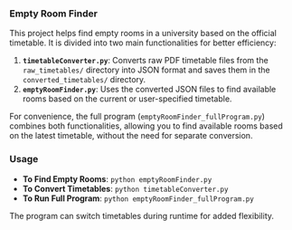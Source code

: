 ### **Empty Room Finder**

This project helps find empty rooms in a university based on the official timetable. It is divided into two main functionalities for better efficiency:

1. **`timetableConverter.py`**: Converts raw PDF timetable files from the `raw_timetables/` directory into JSON format and saves them in the `converted_timetables/` directory.
2. **`emptyRoomFinder.py`**: Uses the converted JSON files to find available rooms based on the current or user-specified timetable.

For convenience, the full program (`emptyRoomFinder_fullProgram.py`) combines both functionalities, allowing you to find available rooms based on the latest timetable, without the need for separate conversion.

### **Usage**
- **To Find Empty Rooms**: `python emptyRoomFinder.py`
- **To Convert Timetables**: `python timetableConverter.py`
- **To Run Full Program**: `python emptyRoomFinder_fullProgram.py`

The program can switch timetables during runtime for added flexibility.